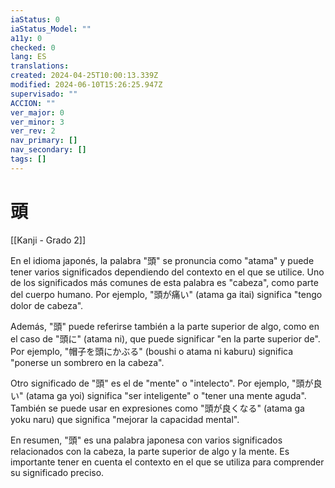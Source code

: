 ```yaml
---
iaStatus: 0
iaStatus_Model: ""
a11y: 0
checked: 0
lang: ES
translations: 
created: 2024-04-25T10:00:13.339Z
modified: 2024-06-10T15:26:25.947Z
supervisado: ""
ACCION: ""
ver_major: 0
ver_minor: 3
ver_rev: 2
nav_primary: []
nav_secondary: []
tags: []
---
```

# 頭

[[Kanji - Grado 2]]

En el idioma japonés, la palabra "頭" se pronuncia como "atama" y puede tener varios significados dependiendo del contexto en el que se utilice. Uno de los significados más comunes de esta palabra es "cabeza", como parte del cuerpo humano. Por ejemplo, "頭が痛い" (atama ga itai) significa "tengo dolor de cabeza".

Además, "頭" puede referirse también a la parte superior de algo, como en el caso de "頭に" (atama ni), que puede significar "en la parte superior de". Por ejemplo, "帽子を頭にかぶる" (boushi o atama ni kaburu) significa "ponerse un sombrero en la cabeza".

Otro significado de "頭" es el de "mente" o "intelecto". Por ejemplo, "頭が良い" (atama ga yoi) significa "ser inteligente" o "tener una mente aguda". También se puede usar en expresiones como "頭が良くなる" (atama ga yoku naru) que significa "mejorar la capacidad mental".

En resumen, "頭" es una palabra japonesa con varios significados relacionados con la cabeza, la parte superior de algo y la mente. Es importante tener en cuenta el contexto en el que se utiliza para comprender su significado preciso.
